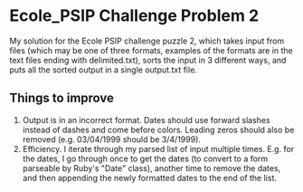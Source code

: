 # Ecole_PSIP Challenge Problem 2

My solution for the Ecole PSIP challenge puzzle 2, which takes input from files (which may be one of three formats, examples of the formats are in the text files ending with delimited.txt), sorts the input in 3 different ways, and puts all the sorted output in a single output.txt file.

## Things to improve
1. Output is in an incorrect format. Dates should use forward slashes instead of dashes and come before colors. Leading zeros should also be removed (e.g. 03/04/1999 should be 3/4/1999).
2. Efficiency. I iterate through my parsed list of input multiple times. E.g. for the dates, I go through once to get the dates (to convert to a form parseable by Ruby's "Date" class), another time to remove the dates, and then appending the newly formatted dates to the end of the list.
